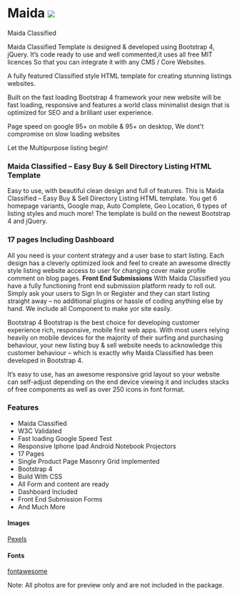 # Maida <img src="https://raw.githubusercontent.com/adnanhyder/classified-html-bootstrap/master/img/logo.png">

Maida Classified

 Maida Classified Template is designed &amp; developed using Bootstrap 4, jQuery. It’s code ready to use and well commented,it uses all free MIT licences So that you can integrate it with any CMS / Core Websites.

  A fully featured Classified style HTML template for creating stunning listings websites.

  <p>Built on the fast loading Bootstrap 4 framework your new website will be fast loading, responsive and features a world class minimalist design that is optimized for SEO and a brilliant user experience.</p>

 <p>Page speed on google 95+ on mobile & 95+ on desktop, We dont't compromise on slow loading websites </p>


  <p>Let the Multipurpose listing begin!</p>


 <h3>Maida Classified – Easy Buy &amp; Sell Directory Listing HTML Template</h3>

  <p>Easy to use, with beautiful clean design and full of features. This is Maida Classified – Easy Buy &amp; Sell Directory Listing HTML template. You get 6 homepage variants, Google map, Auto Complete, Geo Location, 6 types of listing styles and much more! The template is build on the newest Bootstrap 4 and jQuery.</p>


  <h3>17 pages Including Dashboard</h3>
 All you need is your content strategy and a user base to start listing. Each design has a cleverly optimized look and feel to create an awesome directly style listing website access to user for changing cover make profile comment on blog pages.
 <strong>Front End Submissions</strong>
 With Maida Classified  you have a fully functioning front end submission platform ready to roll out. Simply ask your users to Sign In or Register and they can start listing straight away – no additional plugins or hassle of coding anything else by hand. We include all Component to make yor site easily.


  Bootstrap 4
  Bootstrap is the best choice for developing customer experience rich, responsive, mobile first web apps. With most users relying heavily on mobile devices for the majority of their surfing and purchasing behaviour, your new listing buy &amp; sell website needs to acknowledge this customer behaviour – which is exactly why Maida Classified has been developed in Bootstrap 4.

  <p>It’s easy to use, has an awesome responsive grid layout so your website can self-adjust depending on the end device viewing it and includes stacks of free components as well as over 250 icons in font format.</p>


  <h3 id="item-description__features">Features</h3>
  <ul>
    <li>Maida Classified</li>
    <li>W3C Validated</li>
    <li>Fast loading Google Speed Test</li>
    <li>Responsive Iphone Ipad Android Notebook Projectors</li>
    <li>17 Pages</li>
    <li>Single Product Page Masonry Grid implemented </li>
    <li>Bootstrap 4</li>
    <li>Build With CSS</li>
    <li>All Form and content are ready</li>
    <li>Dashboard Included</li>
    <li>Front End Submission Forms</li>
    <li>And Much More</li>
  </ul>

  <h4>Images</h4>
  <a href="https://www.pexels.com" rel="nofollow">Pexels</a>


 <h4>Fonts</h4>
 <a href="https://fontawesome.com/" rel="nofollow">fontawesome</a>

  <p>Note: All photos are for preview only and are not included in the package.</p>



